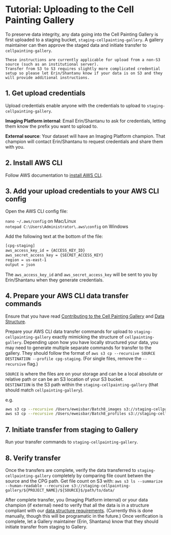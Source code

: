 # Tutorial: Uploading to the Cell Painting Gallery

To preserve data integrity, any data going into the Cell Painting Gallery is first uploaded to a staging bucket, `staging-cellpainting-gallery`.
A gallery maintainer can then approve the staged data and initiate transfer to `cellpainting-gallery`.

```{warning}
These instructions are currently applicable for upload from a non-S3 source (such as an institutional server).
Transfer from S3 to S3 requires slightly more complicated credential setup so please let Erin/Shantanu know if your data is on S3 and they will provide additional instructions.
```

## 1. Get upload credentials

Upload credentials enable anyone with the credentials to upload to `staging-cellpainting-gallery`.

**Imaging Platform internal**: Email Erin/Shantanu to ask for credentials, letting them know the prefix you want to upload to.

**External source**: Your dataset will have an Imaging Platform champion.
That champion will contact Erin/Shantanu to request credentials and share them with you.

## 2. Install AWS CLI

Follow AWS documentation to [install AWS CLI](https://docs.aws.amazon.com/cli/latest/userguide/getting-started-install.html).

## 3. Add your upload credentials to your AWS CLI config

Open the AWS CLI config file:

`nano ~/.aws/config` on Mac/Linux  
`notepad C:\Users\Administrator\.aws\config` on Windows

Add the following text at the bottom of the file:

```bash
[cpg-staging]
aws_access_key_id = {ACCESS_KEY_ID}
aws_secret_access_key = {SECRET_ACCESS_KEY}
region = us-east-1
output = json
```

The `aws_access_key_id` and `aws_secret_access_key` will be sent to you by Erin/Shantanu when they generate credentials.

## 4. Prepare your AWS CLI data transfer commands

Ensure that you have read [Contributing to the Cell Painting Gallery](/documentation/contributing_to_cpg.md) and [Data Structure](/documentation/data_structure.md).

Prepare your AWS CLI data transfer commands for upload to `staging-cellpainting-gallery` exactly mimicking the structure of `cellpainting-gallery`.
Depending upon how you have locally structured your data, you may need to generate multiple separate commands for transfer to the gallery.
They should follow the format of `aws s3 cp --recursive SOURCE DESTINATION --profile cpg-staging`.
(For single files, remove the `--recursive` flag.)

`SOURCE` is where the files are on your storage and can be a local absolute or relative path or can be an S3 location of your S3 bucket.  
`DESTINATION` is the S3 path within the `staging-cellpainting-gallery` (that should match `cellpainting-gallery`).

e.g.  

```bash
aws s3 cp --recursive /Users/eweisbar/Batch8_images s3://staging-cellpainting-gallery/cpg0123-example/broad/images/2024_04_01_Batch8/images/cpg-staging 
aws s3 cp --recursive /Users/eweisbar/Batch8_profiles s3://staging-cellpainting-gallery/cpg0123-example/broad/workspace/profiles/2024_04_01_Batch8/cpg-staging
```

## 7. Initiate transfer from staging to Gallery

Run your transfer commands to `staging-cellpainting-gallery`.

## 8. Verify transfer

Once the transfers are complete, verify the data transferred to `staging-cellpainting-gallery` completely by comparing file count betwen the source and the CPG path.
Get file count on S3 with:
`aws s3 ls --summarize --human-readable --recursive s3://staging-cellpainting-gallery/${PROJECT_NAME}/${SOURCE}$/path/to/data/`

After complete transfer, you (Imaging Platform internal) or your data champion (if external) need to verify that all the data is in a structure compliant with our [data structure requirements](data_structure.md).
(Currently this is done manually, though this will be programatic in the future.)
Once verification is complete, let a Gallery maintainer (Erin, Shantanu) know that they should initiate transfer from staging to Gallery.
